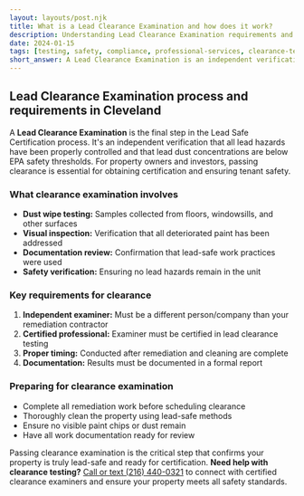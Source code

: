 ```yaml
---
layout: layouts/post.njk
title: What is a Lead Clearance Examination and how does it work?
description: Understanding Lead Clearance Examination requirements and the independent verification process
date: 2024-01-15
tags: [testing, safety, compliance, professional-services, clearance-testing]
short_answer: A Lead Clearance Examination is an independent verification that lead hazards have been properly controlled. It must be conducted by a certified professional who is not the same as your remediation contractor.
---
```

<h2>Lead Clearance Examination process and requirements in Cleveland</h2>
<p>A <strong>Lead Clearance Examination</strong> is the final step in the Lead Safe Certification process. It's an independent verification that all lead hazards have been properly controlled and that lead dust concentrations are below EPA safety thresholds. For property owners and investors, passing clearance is essential for obtaining certification and ensuring tenant safety.</p>
<h3>What clearance examination involves</h3>
<ul>
  <li><strong>Dust wipe testing:</strong> Samples collected from floors, windowsills, and other surfaces</li>
  <li><strong>Visual inspection:</strong> Verification that all deteriorated paint has been addressed</li>
  <li><strong>Documentation review:</strong> Confirmation that lead-safe work practices were used</li>
  <li><strong>Safety verification:</strong> Ensuring no lead hazards remain in the unit</li>
</ul>
<h3>Key requirements for clearance</h3>
<ol>
  <li><strong>Independent examiner:</strong> Must be a different person/company than your remediation contractor</li>
  <li><strong>Certified professional:</strong> Examiner must be certified in lead clearance testing</li>
  <li><strong>Proper timing:</strong> Conducted after remediation and cleaning are complete</li>
  <li><strong>Documentation:</strong> Results must be documented in a formal report</li>
</ol>
<h3>Preparing for clearance examination</h3>
<ul>
  <li>Complete all remediation work before scheduling clearance</li>
  <li>Thoroughly clean the property using lead-safe methods</li>
  <li>Ensure no visible paint chips or dust remain</li>
  <li>Have all work documentation ready for review</li>
</ul>
<p>Passing clearance examination is the critical step that confirms your property is truly lead-safe and ready for certification. <strong>Need help with clearance testing?</strong> <a href="tel:2164400321" class="text-blue-600 hover:text-blue-800">Call or text (216) 440-0321</a> to connect with certified clearance examiners and ensure your property meets all safety standards.</p>
